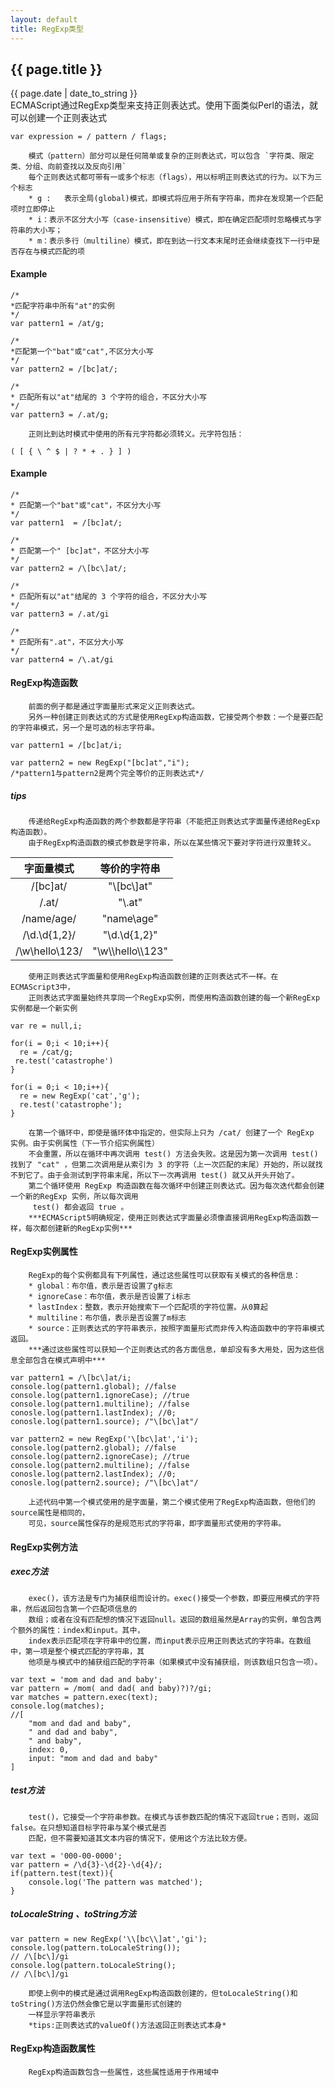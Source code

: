 ```yaml
---
layout: default
title: RegExp类型
---
```

## {{ page.title }}
{{ page.date | date_to_string }}  
		ECMAScript通过RegExp类型来支持正则表达式。使用下面类似Perl的语法，就可以创建一个正则表达式

```
var expression = / pattern / flags;
```

		模式（pattern）部分可以是任何简单或复杂的正则表达式，可以包含 `字符类、限定类、分组、向前查找以及反向引用` 
		每个正则表达式都可带有一或多个标志（flags），用以标明正则表达式的行为。以下为三个标志
		* g :   表示全局(global)模式，即模式将应用于所有字符串，而非在发现第一个匹配项时立即停止
		* i：表示不区分大小写（case-insensitive）模式，即在确定匹配项时忽略模式与字符串的大小写；
		* m：表示多行（multiline）模式，即在到达一行文本末尾时还会继续查找下一行中是否存在与模式匹配的项   

#### Example

```
/*
*匹配字符串中所有"at"的实例
*/
var pattern1 = /at/g;

/*
*匹配第一个"bat"或"cat",不区分大小写
*/
var pattern2 = /[bc]at/;

/*
* 匹配所有以"at"结尾的 3 个字符的组合，不区分大小写
*/
var pattern3 = /.at/g;
```

		正则比到达时模式中使用的所有元字符都必须转义。元字符包括：
`( [ { \ ^ $ | ? * + . } ] )`

#### Example

```
/*
* 匹配第一个"bat"或"cat"，不区分大小写
*/
var pattern1  = /[bc]at/;

/*
* 匹配第一个" [bc]at"，不区分大小写
*/
var pattern2 = /\[bc\]at/;

/*
* 匹配所有以"at"结尾的 3 个字符的组合，不区分大小写
*/
var pattern3 = /.at/gi

/*
* 匹配所有".at"，不区分大小写
*/
var pattern4 = /\.at/gi
```

#### RegExp构造函数
		前面的例子都是通过字面量形式来定义正则表达式。    
		另外一种创建正则表达式的方式是使用RegExp构造函数，它接受两个参数：一个是要匹配的字符串模式，另一个是可选的标志字符串。

```
var pattern1 = /[bc]at/i;

var pattern2 = new RegExp("[bc]at","i");
/*pattern1与pattern2是两个完全等价的正则表达式*/

```

##### tips
		传递给RegExp构造函数的两个参数都是字符串（不能把正则表达式字面量传递给RegExp构造函数）。
		由于RegExp构造函数的模式参数是字符串，所以在某些情况下要对字符进行双重转义。

|     字面量模式     |   等价的字符串 |
| :-------: | :-------:|
| /\[bc\]at/    |   "\\[bc\\]at" |
|  /\.at/  |  "\\.at"  |
|  /name\/age/  |  "name\\age"  |
|  /\d.\d{1,2}/  |  "\\d.\\d{1,2}"  |
|  /\w\\hello\\123/  |  "\\w\\\\hello\\\\123"  |

		使用正则表达式字面量和使用RegExp构造函数创建的正则表达式不一样。在ECMAScript3中，
		正则表达式字面量始终共享同一个RegExp实例，而使用构造函数创建的每一个新RegExp实例都是一个新实例

```
var re = null,i;

for(i = 0;i < 10;i++){
  re = /cat/g;
 re.test('catastrophe')
}

for(i = 0;i < 10;i++){
  re = new RegExp('cat','g');
  re.test('catastrophe');
}
```

		在第一个循环中，即使是循环体中指定的，但实际上只为 /cat/ 创建了一个 RegExp 实例。由于实例属性（下一节介绍实例属性）
		不会重置，所以在循环中再次调用 test() 方法会失败。这是因为第一次调用 test() 找到了 "cat" ，但第二次调用是从索引为 3 的字符（上一次匹配的末尾）开始的，所以就找不到它了。由于会测试到字符串末尾，所以下一次再调用 test() 就又从开头开始了。    
		第二个循环使用 RegExp 构造函数在每次循环中创建正则表达式。因为每次迭代都会创建一个新的RegExp 实例，所以每次调用
		 test() 都会返回 true 。    
		***ECMAScript5明确规定，使用正则表达式字面量必须像直接调用RegExp构造函数一样，每次都创建新的RegExp实例***

#### RegExp实例属性
		RegExp的每个实例都具有下列属性，通过这些属性可以获取有关模式的各种信息：
		* global：布尔值，表示是否设置了g标志
		* ignoreCase：布尔值，表示是否设置了i标志
		* lastIndex：整数，表示开始搜索下一个匹配项的字符位置。从0算起
		* multiline：布尔值，表示是否设置了m标志
		* source：正则表达式的字符串表示，按照字面量形式而非传入构造函数中的字符串模式返回。    
		***通过这些属性可以获知一个正则表达式的各方面信息，单却没有多大用处，因为这些信息全部包含在模式声明中***

```
var pattern1 = /\[bc\]at/i;
console.log(pattern1.global); //false
console.log(pattern1.ignoreCase); //true
console.log(pattern1.multiline); //false
conosle.log(pattern1.lastIndex); //0;
conosle.log(pattern1.source); /"\[bc\]at"/

var pattern2 = new RegExp('\[bc\]at','i');
console.log(pattern2.global); //false
console.log(pattern2.ignoreCase); //true
console.log(pattern2.multiline); //false
conosle.log(pattern2.lastIndex); //0;
conosle.log(pattern2.source); /"\[bc\]at"/
```

		上述代码中第一个模式使用的是字面量，第二个模式使用了RegExp构造函数，但他们的source属性是相同的，
		可见，source属性保存的是规范形式的字符串，即字面量形式使用的字符串。

#### RegExp实例方法

##### exec方法

		exec()，该方法是专门为捕获组而设计的。exec()接受一个参数，即要应用模式的字符串，然后返回包含第一个匹配项信息的
		数组；或者在没有匹配想的情况下返回null。返回的数组虽然是Array的实例，单包含两个额外的属性：index和input。其中，
		index表示匹配项在字符串中的位置，而input表示应用正则表达式的字符串。在数组中，第一项是整个模式匹配的字符串，其
		他项是与模式中的捕获组匹配的字符串（如果模式中没有捕获组，则该数组只包含一项）。

```
var text = 'mom and dad and baby';
var pattern = /mom( and dad( and baby)?)?/gi;
var matches = pattern.exec(text);
console.log(matches);
//[
	"mom and dad and baby", 
	" and dad and baby", 
	" and baby", 
	index: 0, 
	input: "mom and dad and baby"
]
```

##### test方法
		test()，它接受一个字符串参数。在模式与该参数匹配的情况下返回true；否则，返回false。在只想知道目标字符串与某个模式是否
		匹配，但不需要知道其文本内容的情况下，使用这个方法比较方便。

```
var text = '000-00-0000';
var pattern = /\d{3}-\d{2}-\d{4}/;
if(pattern.test(text)){
	console.log('The pattern was matched');
}
```

##### toLocaleString 、toString方法

```
var pattern = new RegExp('\\[bc\\]at','gi');
console.log(pattern.toLocaleString());
// /\[bc\]/gi
console.log(pattern.toLocaleString();
// /\[bc\]/gi
```

		即使上例中的模式是通过调用RegExp构造函数创建的，但toLocaleString()和toString()方法仍然会像它是以字面量形式创建的
		一样显示字符串表示
		*tips:正则表达式的valueOf()方法返回正则表达式本身*

#### RegExp构造函数属性
		RegExp构造函数包含一些属性，这些属性适用于作用域中
